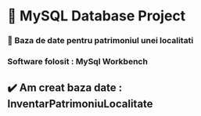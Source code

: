 # :pushpin: MySQL Database Project 
### :pushpin: Baza de date pentru patrimoniul unei localitati 

### Software folosit : MySql Workbench

## :heavy_check_mark: Am creat baza date : InventarPatrimoniuLocalitate


